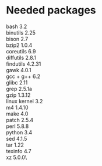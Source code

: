 Needed packages
==========

bash         3.2\
binutils     2.25\
bison        2.7\
bzip2        1.0.4\
coreutils    6.9\
diffutils    2.8.1\
findutils    4.2.31\
gawk         4.0.1\
gcc + g++    6.2\
glibc        2.11\
grep         2.5.1a\
gzip         1.3.12\
linux kernel 3.2\
m4           1.4.10\
make         4.0\
patch        2.5.4\
perl         5.8.8\
python       3.4\
sed          4.1.5\
tar          1.22\
texinfo      4.7\
xz           5.0.0\
